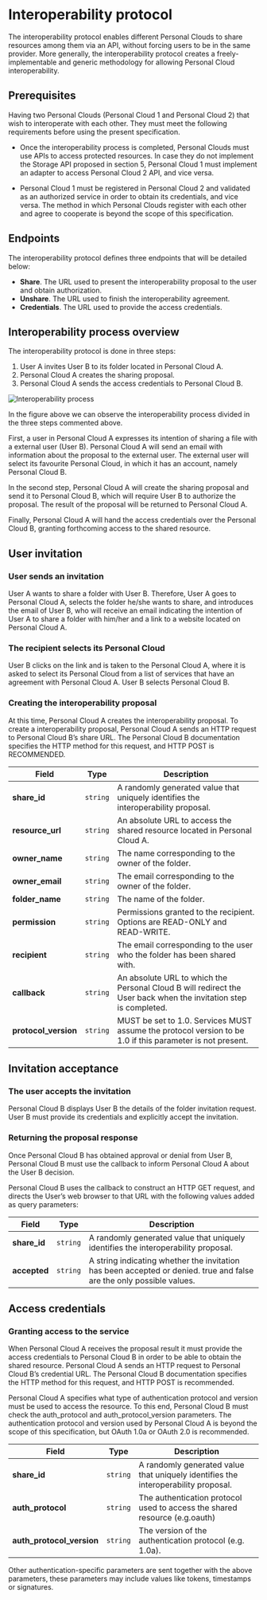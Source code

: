 Interoperability protocol
=========================

The interoperability protocol enables different Personal Clouds to share resources among them via an API, without forcing users to be in the same provider. More generally, the interoperability protocol creates a freely-implementable and generic methodology for allowing Personal Cloud interoperability.

## Prerequisites

Having two Personal Clouds (Personal Cloud 1 and Personal Cloud 2) that wish to interoperate with each other. They must meet the following requirements before using the present specification.

* Once the interoperability process is completed, Personal Clouds must use APIs to access protected resources. In case they do not implement the Storage API proposed in section 5, Personal Cloud 1 must implement an adapter to access Personal Cloud 2 API, and vice versa.

* Personal Cloud 1 must be registered in Personal Cloud 2 and validated as an authorized service in order to obtain its credentials, and vice versa. The method in which Personal Clouds register with each other and agree to cooperate is beyond the scope of this specification.

## Endpoints

The interoperability protocol defines three endpoints that will be detailed below:

* **Share**. The URL used to present the interoperability proposal to the user and obtain authorization.
* **Unshare**. The URL used to finish the interoperability agreement.
* **Credentials**. The URL used to provide the access credentials.

## Interoperability process overview

The interoperability protocol is done in three steps:

1. User A invites User B to its folder located in Personal Cloud A.
2. Personal Cloud A creates the sharing proposal.
3. Personal Cloud A sends the access credentials to Personal Cloud B.

![Interoperability process](https://raw.githubusercontent.com/cloudspaces/interop-protocol/master/images/interop_process.png)

In the figure above we can observe the interoperability process divided in the three steps commented above.

First, a user in Personal Cloud A expresses its intention of sharing a file with a external user (User B). Personal Cloud A will send an email with information about the proposal to the external user. The external user will select its favourite Personal Cloud, in which it has an account, namely Personal Cloud B. 

In the second step, Personal Cloud A will create the sharing proposal and send it to Personal Cloud B, which will require User B to authorize the proposal. The result of the proposal will be returned to Personal Cloud A. 

Finally, Personal Cloud A will hand the access credentials over the Personal Cloud B, granting forthcoming access to the shared resource.

## User invitation

### User sends an invitation

User A wants to share a folder with User B. Therefore, User A goes to Personal Cloud A, selects the folder he/she wants to share, and introduces the email of User B, who will receive an email indicating the intention of User A to share a folder with him/her and a link to a website located on Personal Cloud A.

### The recipient selects its Personal Cloud

User B clicks on the link and is taken to the Personal Cloud A, where it is asked to select its Personal Cloud from a list of services that have an agreement with Personal Cloud A. User B selects Personal Cloud B.

### Creating the interoperability proposal

At this time, Personal Cloud A creates the interoperability proposal. To create a interoperability proposal, Personal Cloud A sends an HTTP request to Personal Cloud B’s share URL. The Personal Cloud B documentation specifies the HTTP method for this request, and HTTP POST is RECOMMENDED.

Field | Type | Description
--- | --- | ---
**share_id** | `string` | A randomly generated value that uniquely identifies the interoperability proposal.
**resource_url** | `string` | An absolute URL to access the shared resource located in Personal Cloud A.
**owner_name** | `string` | The name corresponding to the owner of the folder.
**owner_email** | `string` | The email corresponding to the owner of the folder.
**folder_name** | `string` | The name of the folder.
**permission** | `string` | Permissions granted to the recipient. Options are READ-ONLY and READ-WRITE.
**recipient** | `string` | The email corresponding to the user who the folder has been shared with.
**callback** | `string` | An absolute URL to which the Personal Cloud B will redirect the User back when the invitation step is completed.
**protocol_version** | `string` | MUST be set to 1.0. Services MUST assume the protocol version to be 1.0 if this parameter is not present.


## Invitation acceptance

### The user accepts the invitation

Personal Cloud B displays User B the details of the folder invitation request. User B must provide its credentials and explicitly accept the invitation.


### Returning the proposal response

Once Personal Cloud B has obtained approval or denial from User B, Personal Cloud B must use the callback to inform Personal Cloud A about the User B decision.

Personal Cloud B uses the callback to construct an HTTP GET request, and directs the User’s web browser to that URL with the following values added as query parameters:

Field | Type | Description
--- | --- | ---
**share_id** | `string` | A randomly generated value that uniquely identifies the interoperability proposal.
**accepted** | `string` | A string indicating whether the invitation has been accepted or denied. true and false are the only possible values.


## Access credentials

### Granting access to the service

When Personal Cloud A receives the proposal result it must provide the access credentials to Personal Cloud B in order to be able to obtain the shared resource. Personal Cloud A sends an HTTP request to Personal Cloud B’s credential URL. The Personal Cloud B documentation specifies the HTTP method for this request, and HTTP POST is recommended.

Personal Cloud A specifies what type of authentication protocol and version must be used to access the resource. To this end, Personal Cloud B must check the auth_protocol and auth_protocol_version parameters. The authentication protocol and version used by Personal Cloud A is beyond the scope of this specification, but OAuth 1.0a or OAuth 2.0 is recommended.

Field | Type | Description
--- | --- | ---
**share_id** | `string` | A randomly generated value that uniquely identifies the interoperability proposal.
**auth_protocol** | `string` | The authentication protocol used to access the shared resource (e.g.oauth)
**auth_protocol_version** | `string` | The version of the authentication protocol (e.g. 1.0a).

Other authentication-specific parameters are sent together with the above parameters, these parameters may include values like tokens, timestamps or signatures.
